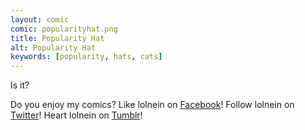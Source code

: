```yaml
---
layout: comic
comic: popularityhat.png
title: Popularity Hat
alt: Popularity Hat
keywords: [popularity, hats, cats]
---
```


Is it?

Do you enjoy my comics?
Like lolnein on [Facebook](https://www.facebook.com/lolnein)!
Follow lolnein on [Twitter](https://twitter.com/lolnein)!
Heart lolnein on [Tumblr](http://lolneincom.tumblr.com/)!

